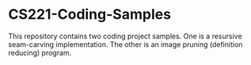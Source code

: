 # CS221-Coding-Samples
This repository contains two coding project samples. 
One is a resursive seam-carving implementation.
The other is an image pruning (definition reducing) program. 
